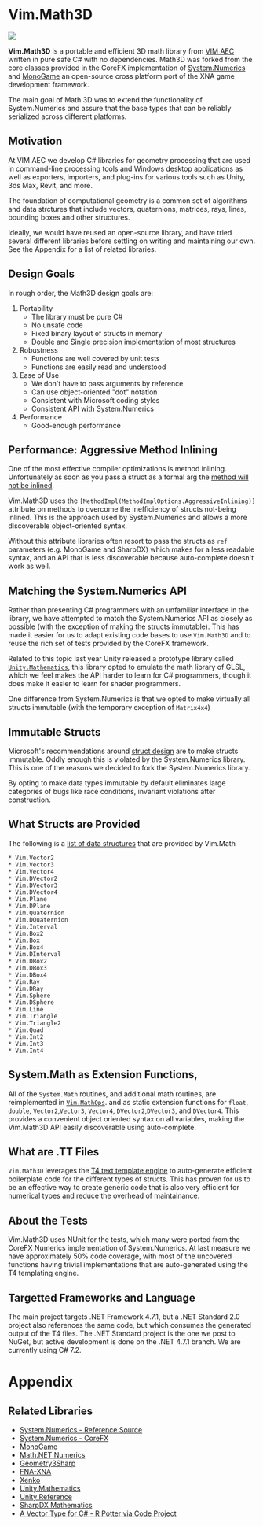 # Vim.Math3D

[<img src="https://img.shields.io/nuget/v/Vim.Math3D.svg">](https://github.com/Vim/Math3D)

**Vim.Math3D** is a portable and efficient 3D math library from [VIM AEC](https://vimaec.com) written in pure safe C# 
with no dependencies. Math3D was forked from the core classes provided in the CoreFX implementation of 
[System.Numerics](https://github.com/dotnet/corefx/tree/master/src/System.Numerics.Vectors/src/System/Numerics) and 
[MonoGame](https://github.com/MonoGame/MonoGame) an open-source cross platform port of the XNA game development 
framework. 

The main goal of Math 3D was to extend the functionality of System.Numerics and assure that the base types
that can be reliably serialized across different platforms. 

## Motivation 

At VIM AEC we develop C# libraries for geometry processing that are used in command-line processing tools and Windows
desktop applications as well as exporters, importers, and plug-ins for various tools such as Unity, 3ds Max, Revit, 
and more. 

The foundation of computational geometry is a common set of algorithms and data strctures that include vectors,
quaternions, matrices, rays, lines, bounding boxes and other structures. 

Ideally, we would have reused an open-source library, and have tried several different libraries before 
settling on writing and maintaining our own. See the Appendix for a list of related libraries. 

## Design Goals 

In rough order, the Math3D design goals are:

1. Portability
	* The library must be pure C# 
	* No unsafe code 
	* Fixed binary layout of structs in memory
	* Double and Single precision implementation of most structures 
2. Robustness
	* Functions are well covered by unit tests 
	* Functions are easily read and understood 
3. Ease of Use
	* We don't have to pass arguments by reference
	* Can use object-oriented "dot" notation
	* Consistent with Microsoft coding styles
	* Consistent API with System.Numerics
4. Performance 
	* Good-enough performance 

## Performance: Aggressive Method Inlining

One of the most effective compiler optimizations is method inlining. Unfortunately as soon as you pass a struct 
as a formal arg the [method will not be inlined](https://stackoverflow.com/a/55432110/184528).

Vim.Math3D uses the `[MethodImpl(MethodImplOptions.AggressiveInlining)]` attribute on methods to overcome the 
inefficiency of structs not-being inlined. This is the approach used by System.Numerics and allows
a more discoverable object-oriented syntax.

Without this attribute libraries often resort to pass the structs as `ref` parameters (e.g. MonoGame and SharpDX)
which makes for a less readable syntax, and an API that is less discoverable because auto-complete doesn't work 
as well.

## Matching the System.Numerics API

Rather than presenting C# programmers with an unfamiliar interface in the library, we have attempted to 
match the System.Numerics API as closely as possible (with the exception of making the structs immutable). 
This has made it easier for us to adapt existing code bases to use `Vim.Math3D` and to reuse the rich 
set of tests provided by the CoreFX framework. 

Related to this topic last year Unity released a prototype library called [`Unity.Mathematics`](https://github.com/Unity-Technologies/Unity.Mathematics),
this library opted to emulate the math library of GLSL, which we feel makes the API harder to learn 
for C# programmers, though it does make it easier to learn for shader programmers. 

One difference from System.Numerics is that we opted to make virtually all structs immutable (with the 
temporary exception of `Matrix4x4`)

## Immutable Structs

Microsoft's recommendations around [struct design](https://docs.microsoft.com/en-us/dotnet/standard/design-guidelines/struct)
are to make structs immutable. Oddly enough this is violated by the System.Numerics library. This is one of the reasons 
we decided to fork the System.Numerics library. 

By opting to make data types immutable by default eliminates large categories of bugs like race conditions, 
invariant violations after construction. 

## What Structs are Provided

The following is a [list of data structures](https://github.com/Vim/Math3D/blob/master/Structs.cs) that are provided by Vim.Math

	* Vim.Vector2
	* Vim.Vector3
	* Vim.Vector4	
	* Vim.DVector2
	* Vim.DVector3
	* Vim.DVector4
	* Vim.Plane
	* Vim.DPlane
	* Vim.Quaternion
	* Vim.DQuaternion
	* Vim.Interval
	* Vim.Box2
	* Vim.Box
	* Vim.Box4
	* Vim.DInterval
	* Vim.DBox2
	* Vim.DBox3
	* Vim.DBox4
	* Vim.Ray
	* Vim.DRay
	* Vim.Sphere
	* Vim.DSphere
	* Vim.Line
	* Vim.Triangle
	* Vim.Triangle2
	* Vim.Quad
	* Vim.Int2
	* Vim.Int3
	* Vim.Int4

## System.Math as Extension Functions, 

All of the `System.Math` routines, and additional math routines, are reimplemented in 
[`Vim.MathOps`](https://github.com/Vim/Math3D/blob/master/MathOps.cs). 
and as static extension functions for `float`, `double`, `Vector2`,`Vector3`, `Vector4`, `DVector2`,`DVector3`, 
and `DVector4`. This provides a convenient object oriented syntax on all variables, making the Vim.Math3D API
easily discoverable using auto-complete.

## What are .TT Files

`Vim.Math3D` leverages the [T4 text template engine](https://docs.microsoft.com/en-us/visualstudio/modeling/code-generation-and-t4-text-templates?view=vs-2017) 
to auto-generate efficient boilerplate code for the different types of 
structs. This has proven for us to be an effective way to create generic code that is also very efficient for numerical types and 
reduce the overhead of maintainance.  

## About the Tests

Vim.Math3D uses NUnit for the tests, which many were ported from the CoreFX Numerics implementation of System.Numerics. 
At last measure we have approximately 50% code coverage, with most of the uncovered functions having trivial implementations 
that are auto-generated using the T4 templating engine. 

## Targetted Frameworks and Language

The main project targets .NET Framework 4.7.1, but a .NET Standard 2.0 project also references the same code, but which consumes
the generated output of the T4 files. The .NET Standard project is the one we post to NuGet, but active development is done 
on the .NET 4.7.1 branch. We are currently using C# 7.2. 

# Appendix 

## Related Libraries 

* [System.Numerics - Reference Source](https://referencesource.microsoft.com/#System.Numerics,namespaces)
* [System.Numerics - CoreFX](https://github.com/dotnet/corefx/tree/master/src/System.Numerics.Vectors/src/System/Numerics)
* [MonoGame](https://github.com/MonoGame/MonoGame)
* [Math.NET Numerics](https://github.com/mathnet/mathnet-numerics)
* [Geometry3Sharp](https://github.com/gradientspace/geometry3Sharp)
* [FNA-XNA](https://github.com/FNA-XNA/FNA/tree/master/src)
* [Xenko](https://github.com/xenko3d/xenko/blob/master/sources/core/Xenko.Core.Mathematics)
* [Unity.Mathematics](https://github.com/Unity-Technologies/Unity.Mathematics)
* [Unity Reference](https://github.com/Unity-Technologies/UnityCsReference/tree/master/Runtime/Export)
* [SharpDX Mathematics](https://github.com/sharpdx/SharpDX/tree/master/Source/SharpDX.Mathematics)
* [A Vector Type for C# - R Potter via Code Project](https://www.codeproject.com/Articles/17425/A-Vector-Type-for-C)
